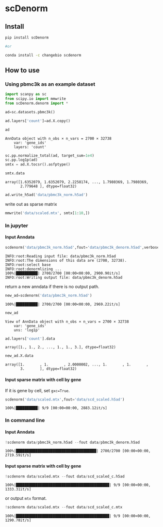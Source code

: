 scDenorm
================

<!-- WARNING: THIS FILE WAS AUTOGENERATED! DO NOT EDIT! -->

## Install

``` sh
pip install scDenorm

#or

conda install -c changebio scdenorm
```

## How to use

### Using pbmc3k as an example dataset

``` python
import scanpy as sc
from scipy.io import mmwrite
from scDenorm.denorm import *
```

``` python
ad=sc.datasets.pbmc3k()
```

``` python
ad.layers['count']=ad.X.copy()
```

``` python
ad
```

    AnnData object with n_obs × n_vars = 2700 × 32738
        var: 'gene_ids'
        layers: 'count'

``` python
sc.pp.normalize_total(ad, target_sum=1e4)
sc.pp.log1p(ad)
smtx = ad.X.tocsr().asfptype()
```

``` python
smtx.data
```

    array([1.6352079, 1.6352079, 2.2258174, ..., 1.7980369, 1.7980369,
           2.779648 ], dtype=float32)

``` python
ad.write_h5ad('data/pbmc3k_norm.h5ad')
```

write out as sparse matrix

``` python
mmwrite('data/scaled.mtx', smtx[1:10,])
```

### In jupyter

#### Input Anndata

``` python
scdenorm('data/pbmc3k_norm.h5ad',fout='data/pbmc3k_denorm.h5ad',verbose=1)
```

    INFO:root:Reading input file: data/pbmc3k_norm.h5ad
    INFO:root:The dimensions of this data are (2700, 32738).
    INFO:root:select base
    INFO:root:denormlizing ...
    100%|██████████| 2700/2700 [00:00<00:00, 2900.90it/s]
    INFO:root:Writing output file: data/pbmc3k_denorm.h5ad

return a new anndata if there is no output path.

``` python
new_ad=scdenorm('data/pbmc3k_norm.h5ad')
```

    100%|██████████| 2700/2700 [00:00<00:00, 2969.22it/s]

``` python
new_ad
```

    View of AnnData object with n_obs × n_vars = 2700 × 32738
        var: 'gene_ids'
        uns: 'log1p'

``` python
ad.layers['count'].data
```

    array([1., 1., 2., ..., 1., 1., 3.], dtype=float32)

``` python
new_ad.X.data
```

    array([1.       , 1.       , 2.0000002, ..., 1.       , 1.       ,
           3.       ], dtype=float32)

#### Input sparse matrix with cell by gene

If it is gene by cell, set `gxc=True`.

``` python
scdenorm('data/scaled.mtx',fout='data/scd_scaled.h5ad')
```

    100%|██████████| 9/9 [00:00<00:00, 2883.12it/s]

### In command line

#### Input Anndata

``` python
!scdenorm data/pbmc3k_norm.h5ad --fout data/pbmc3k_denorm.h5ad
```

    100%|█████████████████████████████████████| 2700/2700 [00:00<00:00, 2719.59it/s]

#### Input sparse matrix with cell by gene

``` python
!scdenorm data/scaled.mtx --fout data/scd_scaled_c.h5ad
```

    100%|███████████████████████████████████████████| 9/9 [00:00<00:00, 1333.31it/s]

or output `mtx` format.

``` python
!scdenorm data/scaled.mtx --fout data/scd_scaled_c.mtx
```

    100%|███████████████████████████████████████████| 9/9 [00:00<00:00, 1290.78it/s]
